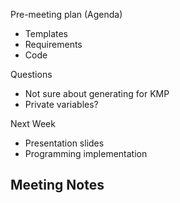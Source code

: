Pre-meeting plan (Agenda)
  - Templates
  - Requirements
  - Code

Questions
  - Not sure about generating for KMP
  - Private variables?

Next Week
  - Presentation slides
  - Programming implementation

Meeting Notes
  - 
